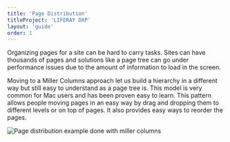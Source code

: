 ```yaml
---
title: 'Page Distribution'
titleProject: 'LIFERAY DXP'
layout: 'guide'
order: 1
---
```


<!--
<span>
    <span class="sticker sticker-primary rounded-circle sticker-xl">
        <span class="sticker-overlay">
            <img alt="thumbnail" class="img-fluid" src="/lexicon/images/headshots/anton-juan.jpg">
        </span>
    </span>
    <span class="designer-info">
        <p class="designer-name">Juan Antón</p>
        <p class="designer-detail">UX Designer, Madrid</p>
    </span>
</span> -->

Organizing pages for a site can be hard to carry tasks. Sites can have thousands of pages and solutions like a page tree can go under performance issues due to the amount of information to load in the screen.

Moving to a Miller Columns approach let us build a hierarchy in a different way but still easy to understand as a page tree is. This model is very common for Mac users and has been proven easy to learn. This pattern allows people moving pages in an easy way by drag and dropping them to different levels or on top of pages. It also provides easy ways to reorder the pages.

![Page distribution example done with miller columns](/lexicon/images/examples/pageDistribution.jpg)
